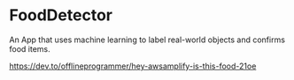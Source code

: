 # FoodDetector

An App that uses machine learning to label real-world objects and confirms food items.

https://dev.to/offlineprogrammer/hey-awsamplify-is-this-food-21oe
